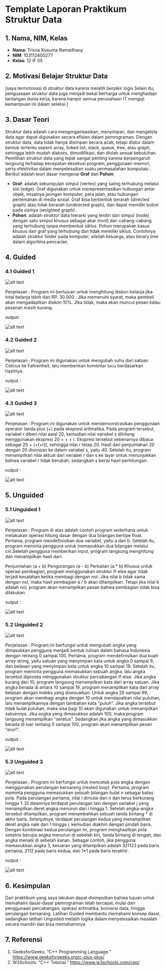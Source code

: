 # Template Laporan Praktikum Struktur Data

## 1. Nama, NIM, Kelas
- **Nama**: Trisna Kusuma Ramadhany
- **NIM**: 103112400277
- **Kelas**: 12 IF 05

## 2. Motivasi Belajar Struktur Data
[saya termotovasi di struktur data karena melatih berpikir logis Selain itu, penguasaan struktur data juga menjadi bekal berharga untuk menghadapi tantangan dunia kerja, karena hampir semua perusahaan IT menguji kemampuan ini dalam seleksi.]

## 3. Dasar Teori
Struktur data adalah cara mengorganisasikan, menyimpan, dan mengelola data agar dapat digunakan secara efisien dalam pemrograman. Dengan struktur data, data tidak hanya disimpan secara acak, tetapi diatur dalam bentuk tertentu seperti array, linked list, stack, queue, tree, atau graph, sehingga lebih mudah diakses, dimodifikasi, dan diolah sesuai kebutuhan. Pemilihan struktur data yang tepat sangat penting karena berpengaruh langsung terhadap kecepatan eksekusi program, penggunaan memori, serta efektivitas dalam menyelesaikan suatu permasalahan komputasi.. Berikut adalah teori dasar mengenai **Graf** dan **Pohon**:

- **Graf**: adalah sekumpulan simpul (vertex) yang saling terhubung melalui sisi (edge). Graf digunakan untuk merepresentasikan hubungan antar objek, misalnya jaringan komputer, peta jalan, atau hubungan pertemanan di media sosial. Graf bisa berbentuk berarah (directed graph) atau tidak berarah (undirected graph), dan dapat memiliki bobot pada sisinya (weighted graph)..
- **Pohon**: adalah struktur data hierarki yang terdiri dari simpul (node) dengan satu simpul khusus sebagai akar (root) dan cabang-cabang yang terhubung tanpa membentuk siklus. Pohon merupakan kasus khusus dari graf yang terhubung dan tidak memiliki siklus. Contohnya adalah struktur folder pada komputer, silsilah keluarga, atau binary tree dalam algoritma pencarian.

## 4. Guided
### 4.1 Guided 1
![alt text](diskon.png)

Penjelasan : Program ini bertujuan untuk menghitung diskon belanja jika total belanja lebih dari RP. 30.000 . Jika memenuhi syarat, maka pembeli akan mengadaptkan diskon 10%. Jika tidak, maka akan muncul pesan kalau pesanan masih kurang.

output:

![alt text](outputdiskon.png)

### 4.2 Guided 2
![alt text](jarijari.png)

Penjelasan : Program ini digunakan untuk mengubah suhu dari satuan Celcius ke Fahrenheit, lalu memberikan komentar lucu berdasarkan hasilnya.

output :

![alt text](outputjarijari.png)

### 4.3 Guided 3
![alt text](suhu.png)

Penjelasan : Program ini digunakan untuk mendemonstrasikan penggunaan operator tanda plus (+) pada ekspresi aritmatika. Pada program tersebut, variabel r diberi nilai awal 20, kemudian nilai variabel s dihitung menggunakan ekspresi 20 + + + r. Ekspresi tersebut sebenarnya dibaca sebagai 20 + (+(+r)), sehingga nilai r tetap 20. Hasil dari penjumlahan 20 dengan 20 disimpan ke dalam variabel s, yaitu 40. Setelah itu, program menampilkan nilai aktual dari variabel r dan s ke layar untuk menunjukkan bahwa variabel r tidak berubah, sedangkan s berisi hasil perhitungan.

output :

![alt text](outputsuhu.png)

## 5. Unguided
### 5.1 Unguided 1
![alt text](unguided1.png)

Penjelasan : Program di atas adalah contoh program sederhana untuk melakukan operasi hitung dasar dengan dua bilangan bertipe float. Pertama, program mendefinisikan dua variabel, yaitu a dan b. Setelah itu, program meminta pengguna untuk memasukkan dua bilangan melalui cin.Setelah pengguna memberikan input, program langsung menghitung dan menampilkan hasil dari:

Penjumlahan (a + b)
Pengurangan (a - b)
Perkalian (a * b)
Khusus untuk operasi pembagian, program menggunakan struktur if-else agar tidak terjadi kesalahan ketika membagi dengan nol. Jika nilai b tidak sama dengan nol, maka hasil pembagian a / b akan ditampilkan. Tetapi jika nilai b adalah nol, program akan menampilkan pesan bahwa pembagian tidak bisa dilakukan.

output :

![alt text](outputunguided1.png)

### 5.2 Unguided 2
![alt text](guided2.png)

Penjelasan :  Program ini berfungsi untuk mengubah angka yang dimasukkan pengguna menjadi bentuk tulisan dalam bahasa Indonesia dengan rentang 0 sampai 100. Pertama, program mendefinisikan dua buah array string, yaitu satuan yang menyimpan kata untuk angka 0 sampai 9, dan belasan yang menyimpan kata untuk angka 10 sampai 19. Setelah itu, program meminta pengguna memasukkan sebuah angka, lalu angka tersebut diproses menggunakan struktur percabangan if-else. Jika angka kurang dari 10, program langsung menampilkan kata dari array satuan. Jika angka berada di antara 10 sampai 19, program menampilkan kata dari array belasan dengan indeks yang disesuaikan. Untuk angka 20 sampai 99, program akan membagi angka dengan 10 untuk mendapatkan nilai puluhan, lalu menampilkannya dengan tambahan kata "puluh". Jika angka tersebut tidak bulat puluhan, maka sisa bagi 10 akan digunakan untuk menampilkan satuannya. Jika angka yang dimasukkan adalah 100, maka program langsung menampilkan "seratus". Sedangkan jika angka yang dimasukkan berada di luar rentang 0 sampai 100, program akan menampilkan pesan "eror!".

output :

![alt text](outputunguided2.png)

### 5.3 Unguided 3
![alt text](unguided3.png)

Penjelasan : Program ini berfungsi untuk mencetak pola angka dengan menggunakan perulangan bersarang (nested loop). Pertama, program meminta pengguna memasukkan sebuah bilangan bulat n sebagai batas pola. Pada perulangan pertama, nilai i dimulai dari n dan terus berkurang hingga 1. Di dalamnya terdapat perulangan lain dengan variabel j yang menampilkan deret angka menurun dari i hingga 1. Setelah angka-angka tersebut ditampilkan, program menambahkan sebuah tanda bintang * di akhir baris. Selanjutnya, terdapat perulangan kedua yang menampilkan deret angka naik dari 1 hingga i, kemudian diakhiri dengan pindah baris. Dengan kombinasi kedua perulangan ini, program menghasilkan pola simetris berupa angka menurun di sebelah kiri, tanda bintang di tengah, dan angka menaik di sebelah kanan. Sebagai contoh, jika pengguna memasukkan angka 3, keluaran yang ditampilkan adalah 321123 pada baris pertama, 2112 pada baris kedua, dan 1*1 pada baris terakhir.

output :

![alt text](outputunguided3.png)

## 6. Kesimpulan
 Dari praktikum yang saya lakukan  dapat disimpulkan bahwa tujuan untuk memahami dasar-dasar pemrograman telah tercapai, mulai dari penggunaan percabangan, operasi aritmatika, konversi data, hingga perulangan bersarang. Latihan Guided membantu memahami konsep dasar, sedangkan latihan Unguided melatih logika dalam menyelesaikan masalah secara mandiri dan bisa memahaminya.
## 7. Referensi
1. GeeksforGeeks. “C++ Programming Language.” https://www.geeksforgeeks.org/c-plus-plus/
2. W3Schools. “C++ Tutorial.” https://www.w3schools.com/cpp/